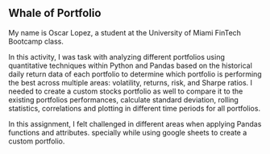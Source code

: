 ## Whale of Portfolio

My name is Oscar Lopez, a student at the University of Miami FinTech Bootcamp class. 

In this activity, I was task with analyzing different portfolios using quantitative techniques within Python and Pandas based on the historical daily return data of each portfolio to determine which portfolio is performing the best across multiple areas: volatility, returns, risk, and Sharpe ratios. I needed to create a custom stocks portfolio as well to compare it to the existing portfolios performances, calculate standard deviation, rolling statistics, correlations and plotting in different time periods for all portfolios.

In this assignment, I felt challenged in different areas when applying Pandas functions and attributes. specially while using google sheets to create a custom portfolio.
